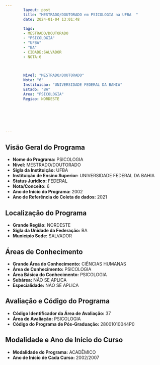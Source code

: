 ```yaml
---
        layout: post
        title: "MESTRADO/DOUTORADO em PSICOLOGIA na UFBA  "
        date: 2024-01-04 13:01:48
     
        tags:
        - MESTRADO/DOUTORADO
        - "PSICOLOGIA"
        - "UFBA"
        - "BA"
        - CIDADE:SALVADOR
        - NOTA:6
        
       

        Nivel: "MESTRADO/DOUTORADO"
        Nota: "6"
        Instituicao: "UNIVERSIDADE FEDERAL DA BAHIA"
        Estado: "BA"
        Area: "PSICOLOGIA"
        Regiao: NORDESTE
        
        
        
        
        
        
---
```

## Visão Geral do Programa
- **Nome do Programa:** PSICOLOGIA
- **Nível:** MESTRADO/DOUTORADO
- **Sigla da Instituição:** UFBA
- **Instituição de Ensino Superior:** UNIVERSIDADE FEDERAL DA BAHIA
- **Status Jurídico:** FEDERAL
- **Nota/Conceito:** 6
- **Ano de Início do Programa:** 2002
- **Ano de Referência do Coleta de dados:** 2021

## Localização do Programa
- **Grande Região:** NORDESTE
- **Sigla da Unidade da Federação:** BA
- **Município Sede:** SALVADOR

## Áreas de Conhecimento
- **Grande Área do Conhecimento:** CIÊNCIAS HUMANAS
- **Área de Conhecimento:** PSICOLOGIA
- **Área Básica do Conhecimento:** PSICOLOGIA
- **Subárea:** NÃO SE APLICA
- **Especialidade:** NÃO SE APLICA

## Avaliação e Código do Programa
- **Código Identificador da Área de Avaliação:** 37
- **Área de Avaliação:** PSICOLOGIA
- **Código do Programa de Pós-Graduação:** 28001010044P0


## Modalidade e Ano de Início do Curso
- **Modalidade do Programa:** ACADÊMICO
- **Ano de Início de Cada Curso:** 2002/2007
